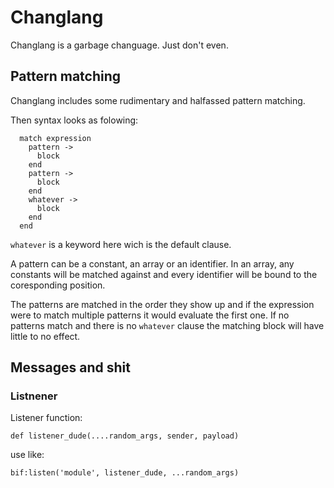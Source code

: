 # Changlang

Changlang is a garbage changuage. Just don't even.

## Pattern matching

Changlang includes some rudimentary and halfassed pattern matching.

Then syntax looks as folowing:

```
  match expression
    pattern ->
      block
    end
    pattern ->
      block
    end
    whatever ->
      block
    end
  end
```

`whatever` is a keyword here wich is the default clause.

A pattern can be a constant, an array or an identifier.
In an array, any constants will be matched against and every
identifier will be bound to the coresponding position.

The patterns are matched in the order they show up
and if the expression were to match multiple patterns it would
evaluate the first one.
If no patterns match and there is no `whatever` clause the matching
block will have little to no effect.

## Messages and shit

### Listnener

Listener function:
```
def listener_dude(....random_args, sender, payload)
```

use like:
```
bif:listen('module', listener_dude, ...random_args)
```

